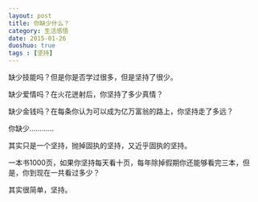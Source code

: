 ```yaml
---
layout: post
title: 你缺少什么？
category: 生活感悟
date: 2015-01-26
duoshuo: true
tags : [坚持]
---
```


缺少技能吗？但是你是否学过很多，但是坚持了很少。 

缺少爱情吗？在火花迸射后，你坚持了多少真情？ 

缺少金钱吗？在每条你认为可以成为亿万富翁的路上，你坚持走了多远？ 

你缺少………… 

其实只是一个坚持，抛掉固执的坚持，又近乎固执的坚持。 

一本书1000页，如果你坚持每天看十页，每年除掉假期你还能够看完三本，但是，你到现在一共看过多少？ 

其实很简单，坚持。 